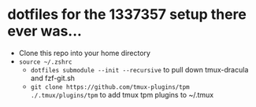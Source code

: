 # dotfiles for the 1337357 setup there ever was...

- Clone this repo into your home directory
- `source ~/.zshrc`
    - `dotfiles submodule --init --recursive` to pull down tmux-dracula and fzf-git.sh
    - `git clone https://github.com/tmux-plugins/tpm ./.tmux/plugins/tpm` to add tmux tpm plugins to ~/.tmux

